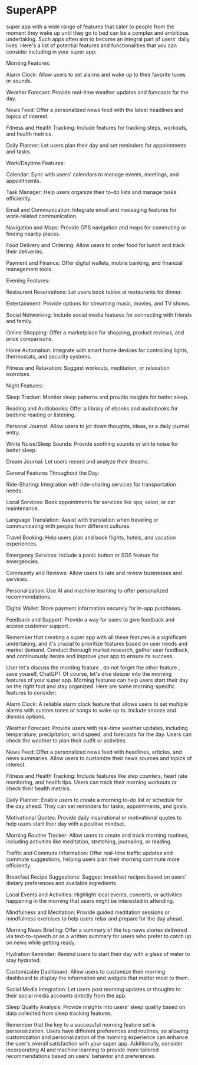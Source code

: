 # SuperAPP
 
super app with a wide range of features that cater to people from the moment they wake up until they go to bed can be a complex and ambitious undertaking. Such apps often aim to become an integral part of users' daily lives. Here's a list of potential features and functionalities that you can consider including in your super app:

Morning Features:

Alarm Clock: Allow users to set alarms and wake up to their favorite tunes or sounds.

Weather Forecast: Provide real-time weather updates and forecasts for the day.

News Feed: Offer a personalized news feed with the latest headlines and topics of interest.

Fitness and Health Tracking: Include features for tracking steps, workouts, and health metrics.

Daily Planner: Let users plan their day and set reminders for appointments and tasks.

Work/Daytime Features:

Calendar: Sync with users' calendars to manage events, meetings, and appointments.

Task Manager: Help users organize their to-do lists and manage tasks efficiently.

Email and Communication: Integrate email and messaging features for work-related communication.

Navigation and Maps: Provide GPS navigation and maps for commuting or finding nearby places.

Food Delivery and Ordering: Allow users to order food for lunch and track their deliveries.

Payment and Finance: Offer digital wallets, mobile banking, and financial management tools.

Evening Features:

Restaurant Reservations: Let users book tables at restaurants for dinner.

Entertainment: Provide options for streaming music, movies, and TV shows.

Social Networking: Include social media features for connecting with friends and family.

Online Shopping: Offer a marketplace for shopping, product reviews, and price comparisons.

Home Automation: Integrate with smart home devices for controlling lights, thermostats, and security systems.

Fitness and Relaxation: Suggest workouts, meditation, or relaxation exercises.

Night Features:

Sleep Tracker: Monitor sleep patterns and provide insights for better sleep.

Reading and Audiobooks: Offer a library of ebooks and audiobooks for bedtime reading or listening.

Personal Journal: Allow users to jot down thoughts, ideas, or a daily journal entry.

White Noise/Sleep Sounds: Provide soothing sounds or white noise for better sleep.

Dream Journal: Let users record and analyze their dreams.

General Features Throughout the Day:

Ride-Sharing: Integration with ride-sharing services for transportation needs.

Local Services: Book appointments for services like spa, salon, or car maintenance.

Language Translation: Assist with translation when traveling or communicating with people from different cultures.

Travel Booking: Help users plan and book flights, hotels, and vacation experiences.

Emergency Services: Include a panic button or SOS feature for emergencies.

Community and Reviews: Allow users to rate and review businesses and services.

Personalization: Use AI and machine learning to offer personalized recommendations.

Digital Wallet: Store payment information securely for in-app purchases.

Feedback and Support: Provide a way for users to give feedback and access customer support.

Remember that creating a super app with all these features is a significant undertaking, and it's crucial to prioritize features based on user needs and market demand. Conduct thorough market research, gather user feedback, and continuously iterate and improve your app to ensure its success.




User
let's discuss the mording feature , do not forget the other feature , save youself,
ChatGPT
Of course, let's dive deeper into the morning features of your super app. Morning features can help users start their day on the right foot and stay organized. Here are some morning-specific features to consider:

Alarm Clock: A reliable alarm clock feature that allows users to set multiple alarms with custom tones or songs to wake up to. Include snooze and dismiss options.

Weather Forecast: Provide users with real-time weather updates, including temperature, precipitation, wind speed, and forecasts for the day. Users can check the weather to plan their outfit or activities.

News Feed: Offer a personalized news feed with headlines, articles, and news summaries. Allow users to customize their news sources and topics of interest.

Fitness and Health Tracking: Include features like step counters, heart rate monitoring, and health tips. Users can track their morning workouts or check their health metrics.

Daily Planner: Enable users to create a morning to-do list or schedule for the day ahead. They can set reminders for tasks, appointments, and goals.

Motivational Quotes: Provide daily inspirational or motivational quotes to help users start their day with a positive mindset.

Morning Routine Tracker: Allow users to create and track morning routines, including activities like meditation, stretching, journaling, or reading.

Traffic and Commute Information: Offer real-time traffic updates and commute suggestions, helping users plan their morning commute more efficiently.

Breakfast Recipe Suggestions: Suggest breakfast recipes based on users' dietary preferences and available ingredients.

Local Events and Activities: Highlight local events, concerts, or activities happening in the morning that users might be interested in attending.

Mindfulness and Meditation: Provide guided meditation sessions or mindfulness exercises to help users relax and prepare for the day ahead.

Morning News Briefing: Offer a summary of the top news stories delivered via text-to-speech or as a written summary for users who prefer to catch up on news while getting ready.

Hydration Reminder: Remind users to start their day with a glass of water to stay hydrated.

Customizable Dashboard: Allow users to customize their morning dashboard to display the information and widgets that matter most to them.

Social Media Integration: Let users post morning updates or thoughts to their social media accounts directly from the app.

Sleep Quality Analysis: Provide insights into users' sleep quality based on data collected from sleep tracking features.

Remember that the key to a successful morning feature set is personalization. Users have different preferences and routines, so allowing customization and personalization of the morning experience can enhance the user's overall satisfaction with your super app. Additionally, consider incorporating AI and machine learning to provide more tailored recommendations based on users' behavior and preferences.